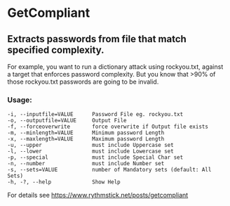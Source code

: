 # GetCompliant
## Extracts passwords from file that match specified complexity.

For example, you want to run a dictionary attack using rockyou.txt, against a target that enforces password complexity.
But you know that >90% of those rockyou.txt passwords are going to be invalid.

### Usage:
 
    -i, --inputfile=VALUE      Password File eg. rockyou.txt
    -o, --outputfile=VALUE     Output File
    -f, --forceoverwrite       force overwrite if Output file exists
    -m, --minlength=VALUE      Minimum password Length
    -x, --maxlength=VALUE      Maximum password Length
    -u, --upper                must include Uppercase set
    -l, --lower                must include Lowercase set
    -p, --special              must include Special Char set
    -n, --number               must include Number set
    -s, --sets=VALUE           number of Mandatory sets (default: All Sets)
    -h, -?, --help             Show Help
    
For details see https://www.rythmstick.net/posts/getcompliant

